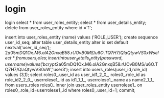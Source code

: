 # login
 login
select * from user_roles_entity;
select * from user_details_entity;
delete from user_roles_entity where id ='1';



insert into user_roles_entity (name) values ('ROLE_USER');
create sequence user_id_seq;
alter table user_details_entity alter id set default nextval('user_id_seq');
$2a$05$mDQ1Ox.M6.olA2GnxqB58.rUOvB0MS/u6O.TQ7H7/QlaQtywVS0xW
select * from users_roles;
insert into user_details_entity (password,username) values ('{bcrypt}$2a$05$mDQ1Ox.M6.olA2GnxqB58.rUOvB0MS/u6O.TQ7H7/QlaQtywVS0xW','user3');
insert into users_roles(user_id,role_id) values (3,1);
select roles0_.user_id as user_id1_2_0_, roles0_.role_id as role_id2_2_0_, userrolese1_.id as id1_1_1_, userrolese1_.name as name2_1_1_ from users_roles roles0_ inner join user_roles_entity userrolese1_ on roles0_.role_id=userrolese1_.id where roles0_.user_id=1;
commit;
